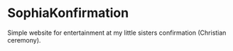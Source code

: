 # SophiaKonfirmation
Simple website for entertainment at my little sisters confirmation (Christian ceremony).
